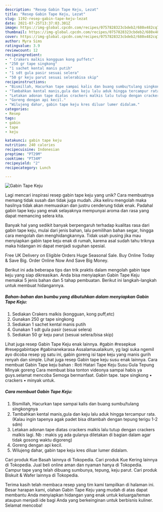 ```yaml
---
description: "Resep Gabin Tape Keju, Lezat"
title: "Resep Gabin Tape Keju, Lezat"
slug: 1192-resep-gabin-tape-keju-lezat
date: 2021-07-25T13:37:03.301Z
image: https://img-global.cpcdn.com/recipes/0757828323cbdeb2/680x482cq70/gabin-tape-keju-foto-resep-utama.jpg
thumbnail: https://img-global.cpcdn.com/recipes/0757828323cbdeb2/680x482cq70/gabin-tape-keju-foto-resep-utama.jpg
cover: https://img-global.cpcdn.com/recipes/0757828323cbdeb2/680x482cq70/gabin-tape-keju-foto-resep-utama.jpg
author: Myra Sims
ratingvalue: 3.9
reviewcount: 12
recipeingredient:
- " Crakers malkis kongguan kong puffetc"
- "250 gr tape singkong"
- "1 sachet kental manis putih"
- "1 sdt gula pasir sesuai selera"
- "50 gr keju parut sesuai selerabisa skip"
recipeinstructions:
- "Bismillah, Hacurkan tape sampai kalis dan buang sumbu/tulang singkongnya"
- "Tambahkan kental manis,gula dan keju lalu aduk hingga tercampur rata. (Kalau ingin tapenya agak padet bisa ditambah dengan tepung terigu 1-2 sdm)"
- "Letakan adonan tape diatas crackers malkis lalu tutup dengan crackers malkis lagi. Nb : makis yg ada gulanya diletakan di bagian dalam agar tidak gosong waktu digoreng)"
- "Goreng dengan api kecil."
- "Wilujeng dahar, gabin tape keju kres diluar lumer didalam."
categories:
- Resep
tags:
- gabin
- tape
- keju

katakunci: gabin tape keju 
nutrition: 240 calories
recipecuisine: Indonesian
preptime: "PT29M"
cooktime: "PT34M"
recipeyield: "2"
recipecategory: Lunch

---
```



![Gabin Tape Keju](https://img-global.cpcdn.com/recipes/0757828323cbdeb2/680x482cq70/gabin-tape-keju-foto-resep-utama.jpg)

Lagi mencari inspirasi resep gabin tape keju yang unik? Cara membuatnya memang tidak susah dan tidak juga mudah. Jika keliru mengolah maka hasilnya tidak akan memuaskan dan justru cenderung tidak enak. Padahal gabin tape keju yang enak selayaknya mempunyai aroma dan rasa yang dapat memancing selera kita.

Banyak hal yang sedikit banyak berpengaruh terhadap kualitas rasa dari gabin tape keju, mulai dari jenis bahan, lalu pemilihan bahan segar, hingga cara mengolah dan menghidangkannya. Tidak usah pusing jika mau menyiapkan gabin tape keju enak di rumah, karena asal sudah tahu triknya maka hidangan ini dapat menjadi suguhan spesial.

Free UK Delivery on Eligible Orders Huge Seasonal Sale. Buy Online Today &amp; Save Big. Order Online Now And Save Big Money.


Berikut ini ada beberapa tips dan trik praktis dalam mengolah gabin tape keju yang siap dikreasikan. Anda bisa menyiapkan Gabin Tape Keju memakai 5 jenis bahan dan 5 tahap pembuatan. Berikut ini langkah-langkah untuk membuat hidangannya.

<!--inarticleads1-->

##### Bahan-bahan dan bumbu yang dibutuhkan dalam menyiapkan Gabin Tape Keju:

1. Sediakan  Crakers malkis (kongguan, kong puff,etc)
1. Gunakan 250 gr tape singkong
1. Sediakan 1 sachet kental manis putih
1. Gunakan 1 sdt gula pasir (sesuai selera)
1. Sediakan 50 gr keju parut (sesuai selera/bisa skip)


Lihat juga resep Gabin Tape Keju enak lainnya. #gabin #resepkue #resepgabintape #gabinanekarasa Assalamaualaikum, yg lagi suka ngemil ayo dicoba resep yg satu ini, gabin goreng isi tape keju yang manis gurih renyah dan simple. Lihat juga resep Gabin tape keju susu enak lainnya. Cara membuat Gabin Tape keju bahan : Roti Hatari Tape Keju Susu Gula Tepung Minyak goreng Cara membuat bisa tonton videonya sampai habis ya guys.selamat mencoba Semoga bermanfaat. Gabin tape. tape singkong • crackers • minyak untuk. 

<!--inarticleads2-->

##### Cara membuat Gabin Tape Keju:

1. Bismillah, Hacurkan tape sampai kalis dan buang sumbu/tulang singkongnya
1. Tambahkan kental manis,gula dan keju lalu aduk hingga tercampur rata. (Kalau ingin tapenya agak padet bisa ditambah dengan tepung terigu 1-2 sdm)
1. Letakan adonan tape diatas crackers malkis lalu tutup dengan crackers malkis lagi. Nb : makis yg ada gulanya diletakan di bagian dalam agar tidak gosong waktu digoreng)
1. Goreng dengan api kecil.
1. Wilujeng dahar, gabin tape keju kres diluar lumer didalam.


Cari produk Kue Basah lainnya di Tokopedia. Cari produk Kue Kering lainnya di Tokopedia. Jual beli online aman dan nyaman hanya di Tokopedia. Campur tape yang telah dibuang sumbunya, tepung, keju parut. Cari produk Biskuit &amp; Wafer lainnya di Tokopedia. 

Terima kasih telah membaca resep yang tim kami tampilkan di halaman ini. Besar harapan kami, olahan Gabin Tape Keju yang mudah di atas dapat membantu Anda menyiapkan hidangan yang enak untuk keluarga/teman ataupun menjadi ide bagi Anda yang berkeinginan untuk berbisnis kuliner. Selamat mencoba!
